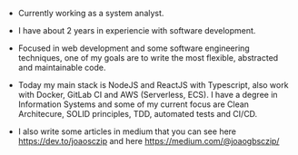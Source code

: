 
- Currently working as a system analyst. 

- I have about 2 years in experiencie with software development. 

- Focused in web development and some software engineering techniques, one of my goals are to write the most flexible, abstracted and maintainable code. 

- Today my main stack is NodeJS and ReactJS with Typescript, also work with Docker, GitLab CI and AWS (Serverless, ECS). I have a degree in Information Systems and some of my current focus are Clean Architecure, SOLID principles, TDD, automated tests and CI/CD. 

- I also write some articles in medium that you can see here https://dev.to/joaosczip and here https://medium.com/@joaogbsczip/ 
<!--
 I’m currently working on ...
- 🌱 I’m currently learning ...
- 👯 I’m looking to collaborate on ...
- 🤔 I’m looking for help with ...
- 💬 Ask me about ...
- 📫 How to reach me: ...
- 😄 Pronouns: ...
- ⚡ Fun fact: ...
-->
